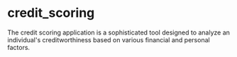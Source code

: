 # credit_scoring
The credit scoring application is a sophisticated tool designed to analyze an individual's creditworthiness based on various financial and personal factors.
